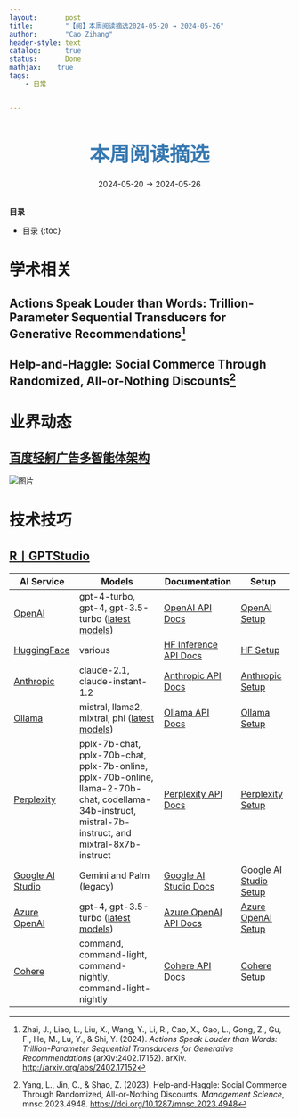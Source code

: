 ```yaml
---
layout:       post
title:        "【阅】本周阅读摘选2024-05-20 → 2024-05-26"
author:       "Cao Zihang"
header-style: text
catalog:      true
status:		  Done
mathjax: 	true
tags:
    - 日常


---
```


<center style="margin-bottom: 20px; margin-top: 50px"><font color="#3879B1" style="line-height: 1.4;font-weight: 700;font-size: 36px;box-sizing: border-box; ">本周阅读摘选</font></center>

<center style=" margin-bottom: 30px;">2024-05-20 → 2024-05-26</center>

<font style="font-weight: bold;">目录</font>

* 目录
{:toc}
# 学术相关

## Actions Speak Louder than Words: Trillion-Parameter Sequential Transducers for Generative Recommendations[^1]



## Help-and-Haggle: Social Commerce Through Randomized, All-or-Nothing Discounts[^2]



# 业界动态

## [百度轻舸广告多智能体架构](https://mp.weixin.qq.com/s/mh1qrA6OH6ynICwvkEWctw)

![图片](https://img.caozihang.com/img/202405281220066.webp)

# 技术技巧

## [R丨GPTStudio](https://github.com/MichelNivard/gptstudio)

| AI Service                                                   | Models                                                       | Documentation                                                | Setup                                                        |
| ------------------------------------------------------------ | ------------------------------------------------------------ | ------------------------------------------------------------ | ------------------------------------------------------------ |
| [OpenAI](https://platform.openai.com/)                       | gpt-4-turbo, gpt-4, gpt-3.5-turbo ([latest models](https://platform.openai.com/docs/models)) | [OpenAI API Docs](https://platform.openai.com/docs/api-reference) | [OpenAI Setup](https://michelnivard.github.io/gptstudio/articles/openai.html) |
| [HuggingFace](https://huggingface.co/)                       | various                                                      | [HF Inference API Docs](https://huggingface.co/docs/hub/models-inference) | [HF Setup](https://michelnivard.github.io/gptstudio/articles/huggingface.html) |
| [Anthropic](https://docs.anthropic.com/claude/docs/guide-to-anthropics-prompt-engineering-resources) | claude-2.1, claude-instant-1.2                               | [Anthropic API Docs](https://docs.anthropic.com/claude/reference/getting-started-with-the-api) | [Anthropic Setup](https://michelnivard.github.io/gptstudio/articles/anthropic.html) |
| [Ollama](https://ollama.com/)                                | mistral, llama2, mixtral, phi ([latest models](https://ollama.com/library)) | [Ollama API Docs](https://github.com/ollama/ollama/blob/main/docs/api.md) | [Ollama Setup](https://michelnivard.github.io/gptstudio/articles/ollama.html) |
| [Perplexity](https://www.perplexity.ai/)                     | pplx-7b-chat, pplx-70b-chat, pplx-7b-online, pplx-70b-online, llama-2-70b-chat, codellama-34b-instruct, mistral-7b-instruct, and mixtral-8x7b-instruct | [Perplexity API Docs](https://docs.perplexity.ai/reference/post_chat_completions) | [Perplexity Setup](https://michelnivard.github.io/gptstudio/articles/perplexity.html) |
| [Google AI Studio](https://ai.google.dev/tutorials/ai-studio_quickstart) | Gemini and Palm (legacy)                                     | [Google AI Studio Docs](https://ai.google.dev/docs)          | [Google AI Studio Setup](https://michelnivard.github.io/gptstudio/articles/google.html) |
| [Azure OpenAI](https://learn.microsoft.com/en-us/azure/ai-services/openai/overview) | gpt-4, gpt-3.5-turbo ([latest models](https://learn.microsoft.com/en-us/azure/ai-services/openai/concepts/models#gpt-4-and-gpt-4-turbo-preview)) | [Azure OpenAI API Docs](https://learn.microsoft.com/en-us/azure/ai-services/openai/quickstart?tabs=command-line,python&pivots=rest-api) | [Azure OpenAI Setup](https://michelnivard.github.io/gptstudio/articles/azure.html) |
| [Cohere](https://cohere.com/)                                | command, command-light, command-nightly, command-light-nightly | [Cohere API Docs](https://docs.cohere.com/)                  | [Cohere Setup](https://michelnivard.github.io/gptstudio/articles/cohere.html) |

[^1]: Zhai, J., Liao, L., Liu, X., Wang, Y., Li, R., Cao, X., Gao, L., Gong, Z., Gu, F., He, M., Lu, Y., & Shi, Y. (2024). *Actions Speak Louder than Words: Trillion-Parameter Sequential Transducers for Generative Recommendations* (arXiv:2402.17152). arXiv. http://arxiv.org/abs/2402.17152
[^2]: Yang, L., Jin, C., & Shao, Z. (2023). Help-and-Haggle: Social Commerce Through Randomized, All-or-Nothing Discounts. *Management Science*, mnsc.2023.4948. https://doi.org/10.1287/mnsc.2023.4948
